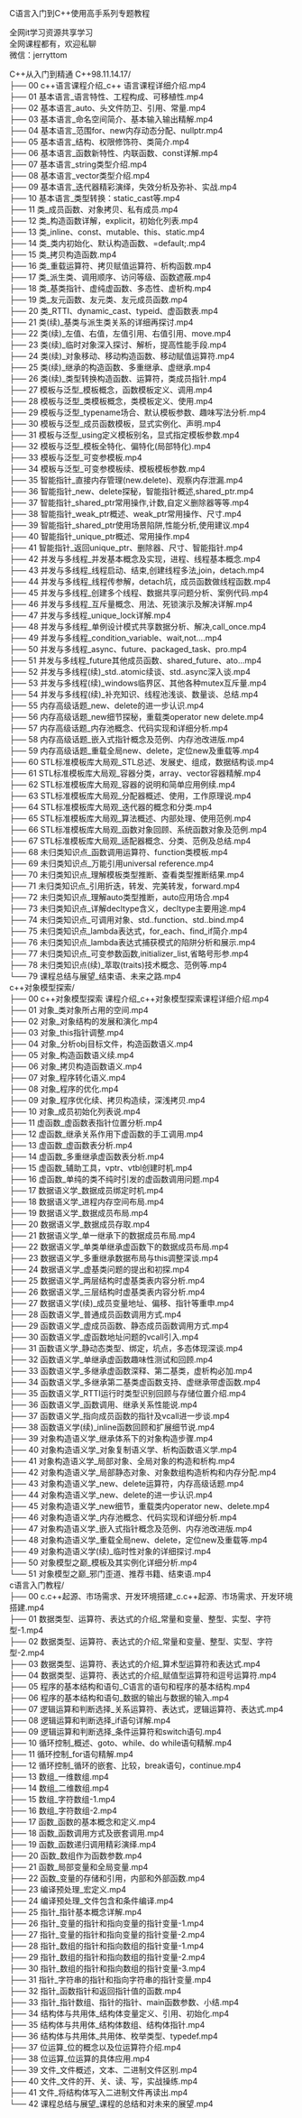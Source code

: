 C语言入门到C++使用高手系列专题教程

全网it学习资源共享学习<br>全网课程都有，欢迎私聊<br>微信：jerryttom<br>

C++从入门到精通 C++98.11.14.17/<br> ├── 00 c++语言课程介绍_c++ 语言课程详细介绍.mp4<br> ├── 01 基本语言_语言特性、工程构成、可移植性.mp4<br> ├── 02 基本语言_auto、头文件防卫、引用、常量.mp4<br> ├── 03 基本语言_命名空间简介、基本输入输出精解.mp4<br> ├── 04 基本语言_范围for、new内存动态分配、nullptr.mp4<br> ├── 05 基本语言_结构、权限修饰符、类简介.mp4<br> ├── 06 基本语言_函数新特性、内联函数、const详解.mp4<br> ├── 07 基本语言_string类型介绍.mp4<br> ├── 08 基本语言_vector类型介绍.mp4<br> ├── 09 基本语言_迭代器精彩演绎，失效分析及弥补、实战.mp4<br> ├── 10 基本语言_类型转换：static_cast等.mp4<br> ├── 11 类_成员函数、对象拷贝、私有成员.mp4<br> ├── 12 类_构造函数详解，explicit，初始化列表.mp4<br> ├── 13 类_inline、const、mutable、this、static.mp4<br> ├── 14 类_类内初始化、默认构造函数、=default;.mp4<br> ├── 15 类_拷贝构造函数.mp4<br> ├── 16 类_重载运算符、拷贝赋值运算符、析构函数.mp4<br> ├── 17 类_派生类、调用顺序、访问等级、函数遮蔽.mp4<br> ├── 18 类_基类指针、虚纯虚函数、多态性、虚析构.mp4<br> ├── 19 类_友元函数、友元类、友元成员函数.mp4<br> ├── 20 类_RTTI、dynamic_cast、typeid、虚函数表.mp4<br> ├── 21 类(续)_基类与派生类关系的详细再探讨.mp4<br> ├── 22 类(续)_左值、右值，左值引用、右值引用、move.mp4<br> ├── 23 类(续)_临时对象深入探讨、解析，提高性能手段.mp4<br> ├── 24 类(续)_对象移动、移动构造函数、移动赋值运算符.mp4<br> ├── 25 类(续)_继承的构造函数、多重继承、虚继承.mp4<br> ├── 26 类(续)_类型转换构造函数、运算符，类成员指针.mp4<br> ├── 27 模板与泛型_模板概念，函数模板定义、调用.mp4<br> ├── 28 模板与泛型_类模板概念，类模板定义、使用.mp4<br> ├── 29 模板与泛型_typename场合、默认模板参数、趣味写法分析.mp4<br> ├── 30 模板与泛型_成员函数模板，显式实例化、声明.mp4<br> ├── 31 模板与泛型_using定义模板别名，显式指定模板参数.mp4<br> ├── 32 模板与泛型_模板全特化、偏特化(局部特化).mp4<br> ├── 33 模板与泛型_可变参模板.mp4<br> ├── 34 模板与泛型_可变参模板续、模板模板参数.mp4<br> ├── 35 智能指针_直接内存管理(new.delete)、观察内存泄漏.mp4<br> ├── 36 智能指针_new、delete探秘，智能指针概述,shared_ptr.mp4<br> ├── 37 智能指针_shared_ptr常用操作,计数,自定义删除器等等.mp4<br> ├── 38 智能指针_weak_ptr概述、weak_ptr常用操作、尺寸.mp4<br> ├── 39 智能指针_shared_ptr使用场景陷阱,性能分析,使用建议.mp4<br> ├── 40 智能指针_unique_ptr概述、常用操作.mp4<br> ├── 41 智能指针_返回unique_ptr、删除器、尺寸、智能指针.mp4<br> ├── 42 并发与多线程_并发基本概念及实现，进程、线程基本概念.mp4<br> ├── 43 并发与多线程_线程启动、结束,创建线程多法,join，detach.mp4<br> ├── 44 并发与多线程_线程传参解，detach坑，成员函数做线程函数.mp4<br> ├── 45 并发与多线程_创建多个线程、数据共享问题分析、案例代码.mp4<br> ├── 46 并发与多线程_互斥量概念、用法、死锁演示及解决详解.mp4<br> ├── 47 并发与多线程_unique_lock详解.mp4<br> ├── 48 并发与多线程_单例设计模式共享数据分析、解决,call_once.mp4<br> ├── 49 并发与多线程_condition_variable、wait,not….mp4<br> ├── 50 并发与多线程_async、future、packaged_task、pro.mp4<br> ├── 51 并发与多线程_future其他成员函数、shared_future、ato…mp4<br> ├── 52 并发与多线程(续)_std..atomic续谈、std..async深入谈.mp4<br> ├── 53 并发与多线程(续)_windows临界区、其他各种mutex互斥量.mp4<br> ├── 54 并发与多线程(续)_补充知识、线程池浅谈、数量谈、总结.mp4<br> ├── 55 内存高级话题_new、delete的进一步认识.mp4<br> ├── 56 内存高级话题_new细节探秘，重载类operator new delete.mp4<br> ├── 57 内存高级话题_内存池概念、代码实现和详细分析.mp4<br> ├── 58 内存高级话题_嵌入式指针概念及范例、内存池改进版.mp4<br> ├── 59 内存高级话题_重载全局new、delete，定位new及重载等.mp4<br> ├── 60 STL标准模板库大局观_STL总述、发展史、组成，数据结构谈.mp4<br> ├── 61 STL标准模板库大局观_容器分类，array、vector容器精解.mp4<br> ├── 62 STL标准模板库大局观_容器的说明和简单应用例续.mp4<br> ├── 63 STL标准模板库大局观_分配器概述、使用，工作原理说.mp4<br> ├── 64 STL标准模板库大局观_迭代器的概念和分类.mp4<br> ├── 65 STL标准模板库大局观_算法概述、内部处理、使用范例.mp4<br> ├── 66 STL标准模板库大局观_函数对象回顾、系统函数对象及范例.mp4<br> ├── 67 STL标准模板库大局观_适配器概念、分类、范例及总结.mp4<br> ├── 68 未归类知识点_函数调用运算符、function类模板.mp4<br> ├── 69 未归类知识点_万能引用universal reference.mp4<br> ├── 70 未归类知识点_理解模板类型推断、查看类型推断结果.mp4<br> ├── 71 未归类知识点_引用折迭，转发、完美转发，forward.mp4<br> ├── 72 未归类知识点_理解auto类型推断，auto应用场合.mp4<br> ├── 73 未归类知识点_详解decltype含义，decltype主要用途.mp4<br> ├── 74 未归类知识点_可调用对象、std..function、std..bind.mp4<br> ├── 75 未归类知识点_lambda表达式，for_each、find_if简介.mp4<br> ├── 76 未归类知识点_lambda表达式捕获模式的陷阱分析和展示.mp4<br> ├── 77 未归类知识点_可变参数函数,initializer_list,省略号形参.mp4<br> ├── 78 未归类知识点(续)_萃取(traits)技术概念、范例等.mp4<br> └── 79 课程总结与展望_结束语、未来之路.mp4<br> c++对象模型探索/<br> ├── 00 c++对象模型探索 课程介绍_c++对象模型探索课程详细介绍.mp4<br> ├── 01 对象_类对象所占用的空间.mp4<br> ├── 02 对象_对象结构的发展和演化.mp4<br> ├── 03 对象_this指针调整.mp4<br> ├── 04 对象_分析obj目标文件，构造函数语义.mp4<br> ├── 05 对象_构造函数语义续.mp4<br> ├── 06 对象_拷贝构造函数语义.mp4<br> ├── 07 对象_程序转化语义.mp4<br> ├── 08 对象_程序的优化.mp4<br> ├── 09 对象_程序优化续、拷贝构造续，深浅拷贝.mp4<br> ├── 10 对象_成员初始化列表说.mp4<br> ├── 11 虚函数_虚函数表指针位置分析.mp4<br> ├── 12 虚函数_继承关系作用下虚函数的手工调用.mp4<br> ├── 13 虚函数_虚函数表分析.mp4<br> ├── 14 虚函数_多重继承虚函数表分析.mp4<br> ├── 15 虚函数_辅助工具，vptr、vtbl创建时机.mp4<br> ├── 16 虚函数_单纯的类不纯时引发的虚函数调用问题.mp4<br> ├── 17 数据语义学_数据成员绑定时机.mp4<br> ├── 18 数据语义学_进程内存空间布局.mp4<br> ├── 19 数据语义学_数据成员布局.mp4<br> ├── 20 数据语义学_数据成员存取.mp4<br> ├── 21 数据语义学_单一继承下的数据成员布局.mp4<br> ├── 22 数据语义学_单类单继承虚函数下的数据成员布局.mp4<br> ├── 23 数据语义学_多重继承数据布局与this调整深谈.mp4<br> ├── 24 数据语义学_虚基类问题的提出和初探.mp4<br> ├── 25 数据语义学_两层结构时虚基类表内容分析.mp4<br> ├── 26 数据语义学_三层结构时虚基类表内容分析.mp4<br> ├── 27 数据语义学(续)_成员变量地址、偏移、指针等重申.mp4<br> ├── 28 函数语义学_普通成员函数调用方式.mp4<br> ├── 29 函数语义学_虚成员函数、静态成员函数调用方式.mp4<br> ├── 30 函数语义学_虚函数地址问题的vcall引入.mp4<br> ├── 31 函数语义学_静动态类型、绑定，坑点，多态体现深谈.mp4<br> ├── 32 函数语义学_单继承虚函数趣味性测试和回顾.mp4<br> ├── 33 函数语义学_多继承虚函数深释、第二基类，虚析构必加.mp4<br> ├── 34 函数语义学_多继承第二基类虚函数支持、虚继承带虚函数.mp4<br> ├── 35 函数语义学_RTTI运行时类型识别回顾与存储位置介绍.mp4<br> ├── 36 函数语义学_函数调用、继承关系性能说.mp4<br> ├── 37 函数语义学_指向成员函数的指针及vcall进一步谈.mp4<br> ├── 38 函数语义学(续)_inline函数回顾和扩展细节说.mp4<br> ├── 39 对象构造语义学_继承体系下的对象构造步骤.mp4<br> ├── 40 对象构造语义学_对象复制语义学、析构函数语义学.mp4<br> ├── 41 对象构造语义学_局部对象、全局对象的构造和析构.mp4<br> ├── 42 对象构造语义学_局部静态对象、对象数组构造析构和内存分配.mp4<br> ├── 43 对象构造语义学_new、delete运算符，内存高级话题.mp4<br> ├── 44 对象构造语义学_new、delete的进一步认识.mp4<br> ├── 45 对象构造语义学_new细节，重载类内operator new、delete.mp4<br> ├── 46 对象构造语义学_内存池概念、代码实现和详细分析.mp4<br> ├── 47 对象构造语义学_嵌入式指针概念及范例、内存池改进版.mp4<br> ├── 48 对象构造语义学_重载全局new、delete，定位new及重载等.mp4<br> ├── 49 对象构造语义学(续)_临时性对象的详细探讨.mp4<br> ├── 50 对象模型之巅_模板及其实例化详细分析.mp4<br> └── 51 对象模型之巅_邪门歪道、推荐书籍、结束语.mp4<br> c语言入门教程/<br> ├── 00 c.c++起源、市场需求、开发环境搭建_c.c++起源、市场需求、开发环境搭建.mp4<br> ├── 01 数据类型、运算符、表达式的介绍_常量和变量、整型、实型、字符型-1.mp4<br> ├── 02 数据类型、运算符、表达式的介绍_常量和变量、整型、实型、字符型-2.mp4<br> ├── 03 数据类型、运算符、表达式的介绍_算术型运算符和表达式.mp4<br> ├── 04 数据类型、运算符、表达式的介绍_赋值型运算符和逗号运算符.mp4<br> ├── 05 程序的基本结构和语句_C语言的语句和程序的基本结构.mp4<br> ├── 06 程序的基本结构和语句_数据的输出与数据的输入.mp4<br> ├── 07 逻辑运算和判断选择_关系运算符、表达式，逻辑运算符、表达式.mp4<br> ├── 08 逻辑运算和判断选择_if语句详解.mp4<br> ├── 09 逻辑运算和判断选择_条件运算符和switch语句.mp4<br> ├── 10 循环控制_概述、goto、while、do while语句精解.mp4<br> ├── 11 循环控制_for语句精解.mp4<br> ├── 12 循环控制_循环的嵌套、比较，break语句，continue.mp4<br> ├── 13 数组_一维数组.mp4<br> ├── 14 数组_二维数组.mp4<br> ├── 15 数组_字符数组-1.mp4<br> ├── 16 数组_字符数组-2.mp4<br> ├── 17 函数_函数的基本概念和定义.mp4<br> ├── 18 函数_函数调用方式及嵌套调用.mp4<br> ├── 19 函数_函数递归调用精彩演绎.mp4<br> ├── 20 函数_数组作为函数参数.mp4<br> ├── 21 函数_局部变量和全局变量.mp4<br> ├── 22 函数_变量的存储和引用，内部和外部函数.mp4<br> ├── 23 编译预处理_宏定义.mp4<br> ├── 24 编译预处理_文件包含和条件编译.mp4<br> ├── 25 指针_指针基本概念详解.mp4<br> ├── 26 指针_变量的指针和指向变量的指针变量-1.mp4<br> ├── 27 指针_变量的指针和指向变量的指针变量-2.mp4<br> ├── 28 指针_数组的指针和指向数组的指针变量-1.mp4<br> ├── 29 指针_数组的指针和指向数组的指针变量-2.mp4<br> ├── 30 指针_数组的指针和指向数组的指针变量-3.mp4<br> ├── 31 指针_字符串的指针和指向字符串的指针变量.mp4<br> ├── 32 指针_函数指针和返回指针值的函数.mp4<br> ├── 33 指针_指针数组、指针的指针、main函数参数、小结.mp4<br> ├── 34 结构体与共用体_结构体变量定义、引用、初始化.mp4<br> ├── 35 结构体与共用体_结构体数组、结构体指针.mp4<br> ├── 36 结构体与共用体_共用体、枚举类型、typedef.mp4<br> ├── 37 位运算_位的概念以及位运算符介绍.mp4<br> ├── 38 位运算_位运算的具体应用.mp4<br> ├── 39 文件_文件概述，文本、二进制文件区别.mp4<br> ├── 40 文件_文件的开、关、读、写，实战操练.mp4<br> ├── 41 文件_将结构体写入二进制文件再读出.mp4<br> └── 42 课程总结与展望_课程的总结和对未来的展望.mp4